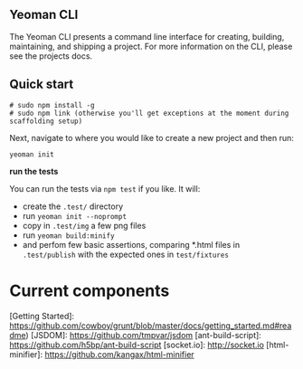 

## Yeoman CLI

The Yeoman CLI presents a command line interface for creating, building, maintaining, and shipping a project. For more information on the CLI, please see the projects docs.


## Quick start

```
# sudo npm install -g
# sudo npm link (otherwise you'll get exceptions at the moment during scaffolding setup)
```

Next, navigate to where you would like to create a new project and then run:

```yeoman init```

**run the tests**

You can run the tests via `npm test` if you like. It will:

* create the `.test/` directory
* run `yeoman init --noprompt`
* copy in `.test/img` a few png files
* run `yeoman build:minify`
* and perfom few basic assertions, comparing *.html files in
`.test/publish` with the expected ones in `test/fixtures`

# Current components

[grunt]: https://github.com/cowboy/grunt
[grunt documentation]: https://github.com/cowboy/grunt/blob/master/docs/toc.md
[grunt plugin]: https://github.com/cowboy/grunt/blob/master/docs/plugins.md
[Getting Started]: https://github.com/cowboy/grunt/blob/master/docs/getting_started.md#readme)
[JSDOM]: https://github.com/tmpvar/jsdom
[ant-build-script]: https://github.com/h5bp/ant-build-script
[socket.io]: http://socket.io
[html-minifier]: https://github.com/kangax/html-minifier
